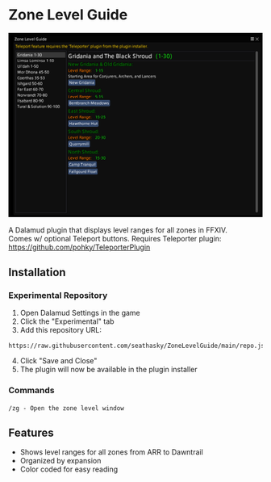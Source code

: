 # Zone Level Guide

![Zone Level Guide](https://raw.githubusercontent.com/seathasky/ZoneLevelGuide/refs/heads/main/Images/ZL4.png)

A Dalamud plugin that displays level ranges for all zones in FFXIV.<br>
Comes w/ optional Teleport buttons. Requires Teleporter plugin: https://github.com/pohky/TeleporterPlugin

## Installation

### Experimental Repository
1. Open Dalamud Settings in the game
2. Click the "Experimental" tab
3. Add this repository URL:
```
https://raw.githubusercontent.com/seathasky/ZoneLevelGuide/main/repo.json
```
4. Click "Save and Close"
5. The plugin will now be available in the plugin installer

### Commands
```
/zg - Open the zone level window
```

## Features
- Shows level ranges for all zones from ARR to Dawntrail
- Organized by expansion
- Color coded for easy reading
